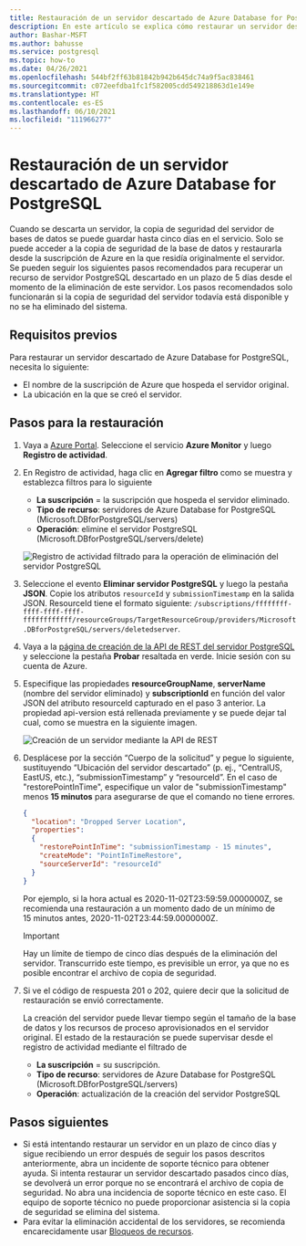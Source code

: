 ```yaml
---
title: Restauración de un servidor descartado de Azure Database for PostgreSQL
description: En este artículo se explica cómo restaurar un servidor descartado de Azure Database for PostgreSQL mediante Azure Portal.
author: Bashar-MSFT
ms.author: bahusse
ms.service: postgresql
ms.topic: how-to
ms.date: 04/26/2021
ms.openlocfilehash: 544bf2ff63b81842b942b645dc74a9f5ac838461
ms.sourcegitcommit: c072eefdba1fc1f582005cdd549218863d1e149e
ms.translationtype: HT
ms.contentlocale: es-ES
ms.lasthandoff: 06/10/2021
ms.locfileid: "111966277"
---
```

# <a name="restore-a-dropped-azure-database-for-postgresql-server"></a>Restauración de un servidor descartado de Azure Database for PostgreSQL

Cuando se descarta un servidor, la copia de seguridad del servidor de bases de datos se puede guardar hasta cinco días en el servicio. Solo se puede acceder a la copia de seguridad de la base de datos y restaurarla desde la suscripción de Azure en la que residía originalmente el servidor. Se pueden seguir los siguientes pasos recomendados para recuperar un recurso de servidor PostgreSQL descartado en un plazo de 5 días desde el momento de la eliminación de este servidor. Los pasos recomendados solo funcionarán si la copia de seguridad del servidor todavía está disponible y no se ha eliminado del sistema. 

## <a name="pre-requisites"></a>Requisitos previos
Para restaurar un servidor descartado de Azure Database for PostgreSQL, necesita lo siguiente:
- El nombre de la suscripción de Azure que hospeda el servidor original.
- La ubicación en la que se creó el servidor.

## <a name="steps-to-restore"></a>Pasos para la restauración

1. Vaya a [Azure Portal](https://portal.azure.com/#blade/Microsoft_Azure_ActivityLog/ActivityLogBlade). Seleccione el servicio **Azure Monitor** y luego **Registro de actividad**.

2. En Registro de actividad, haga clic en **Agregar filtro** como se muestra y establezca filtros para lo siguiente

    - **La suscripción** = la suscripción que hospeda el servidor eliminado.
    - **Tipo de recurso**: servidores de Azure Database for PostgreSQL (Microsoft.DBforPostgreSQL/servers)
    - **Operación**: elimine el servidor PostgreSQL (Microsoft.DBforPostgreSQL/servers/delete)
 
    ![Registro de actividad filtrado para la operación de eliminación del servidor PostgreSQL](./media/howto-restore-dropped-server/activity-log-azure.png)

3. Seleccione el evento **Eliminar servidor PostgreSQL** y luego la pestaña **JSON**. Copie los atributos `resourceId` y `submissionTimestamp` en la salida JSON. ResourceId tiene el formato siguiente: `/subscriptions/ffffffff-ffff-ffff-ffff-ffffffffffff/resourceGroups/TargetResourceGroup/providers/Microsoft.DBforPostgreSQL/servers/deletedserver`.


 1. Vaya a la [página de creación de la API de REST del servidor PostgreSQL](/rest/api/postgresql/singleserver/servers/create) y seleccione la pestaña **Probar** resaltada en verde. Inicie sesión con su cuenta de Azure.

 2. Especifique las propiedades **resourceGroupName**, **serverName** (nombre del servidor eliminado) y **subscriptionId** en función del valor JSON del atributo resourceId capturado en el paso 3 anterior. La propiedad api-version está rellenada previamente y se puede dejar tal cual, como se muestra en la siguiente imagen.

    ![Creación de un servidor mediante la API de REST](./media/howto-restore-dropped-server/create-server-from-rest-api-azure.png)
  
 3. Desplácese por la sección “Cuerpo de la solicitud” y pegue lo siguiente, sustituyendo “Ubicación del servidor descartado” (p. ej., “CentralUS, EastUS, etc.), “submissionTimestamp” y “resourceId”. En el caso de "restorePointInTime", especifique un valor de "submissionTimestamp" menos **15 minutos** para asegurarse de que el comando no tiene errores.
    
    ```json
    {
      "location": "Dropped Server Location",  
      "properties": 
      {
        "restorePointInTime": "submissionTimestamp - 15 minutes",
        "createMode": "PointInTimeRestore",
        "sourceServerId": "resourceId"
      }
    }
    ```

    Por ejemplo, si la hora actual es 2020-11-02T23:59:59.0000000Z, se recomienda una restauración a un momento dado de un mínimo de 15 minutos antes, 2020-11-02T23:44:59.0000000Z.

    > [!Important]
    > Hay un límite de tiempo de cinco días después de la eliminación del servidor. Transcurrido este tiempo, es previsible un error, ya que no es posible encontrar el archivo de copia de seguridad.
    
4. Si ve el código de respuesta 201 o 202, quiere decir que la solicitud de restauración se envió correctamente. 

    La creación del servidor puede llevar tiempo según el tamaño de la base de datos y los recursos de proceso aprovisionados en el servidor original. El estado de la restauración se puede supervisar desde el registro de actividad mediante el filtrado de 
   - **La suscripción** = su suscripción.
   - **Tipo de recurso**: servidores de Azure Database for PostgreSQL (Microsoft.DBforPostgreSQL/servers) 
   - **Operación**: actualización de la creación del servidor PostgreSQL

## <a name="next-steps"></a>Pasos siguientes
- Si está intentando restaurar un servidor en un plazo de cinco días y sigue recibiendo un error después de seguir los pasos descritos anteriormente, abra un incidente de soporte técnico para obtener ayuda. Si intenta restaurar un servidor descartado pasados cinco días, se devolverá un error porque no se encontrará el archivo de copia de seguridad. No abra una incidencia de soporte técnico en este caso. El equipo de soporte técnico no puede proporcionar asistencia si la copia de seguridad se elimina del sistema. 
- Para evitar la eliminación accidental de los servidores, se recomienda encarecidamente usar [Bloqueos de recursos](https://techcommunity.microsoft.com/t5/azure-database-for-PostgreSQL/preventing-the-disaster-of-accidental-deletion-for-your-PostgreSQL/ba-p/825222).